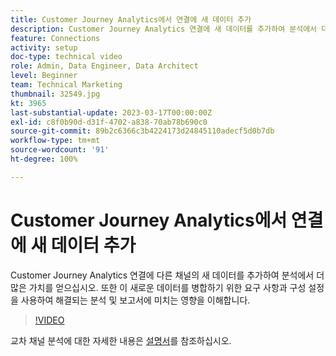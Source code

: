 ```yaml
---
title: Customer Journey Analytics에서 연결에 새 데이터 추가
description: Customer Journey Analytics 연결에 새 데이터를 추가하여 분석에서 더 많은 가치를 얻는 방법에 대해 알아봅니다.
feature: Connections
activity: setup
doc-type: technical video
role: Admin, Data Engineer, Data Architect
level: Beginner
team: Technical Marketing
thumbnail: 32549.jpg
kt: 3965
last-substantial-update: 2023-03-17T00:00:00Z
exl-id: c8f0b90d-d31f-4702-a838-70ab78b690c0
source-git-commit: 89b2c6366c3b4224173d24845110adecf5d0b7db
workflow-type: tm+mt
source-wordcount: '91'
ht-degree: 100%

---
```


# Customer Journey Analytics에서 연결에 새 데이터 추가

Customer Journey Analytics 연결에 다른 채널의 새 데이터를 추가하여 분석에서 더 많은 가치를 얻으십시오. 또한 이 새로운 데이터를 병합하기 위한 요구 사항과 구성 설정을 사용하여 해결되는 분석 및 보고서에 미치는 영향을 이해합니다.

>[!VIDEO](https://video.tv.adobe.com/v/32549/?learn=on&quality=12&learn=on)

교차 채널 분석에 대한 자세한 내용은 [설명서](https://experienceleague.adobe.com/docs/analytics-platform/using/cca/overview.html?lang=ko-KR)를 참조하십시오.
